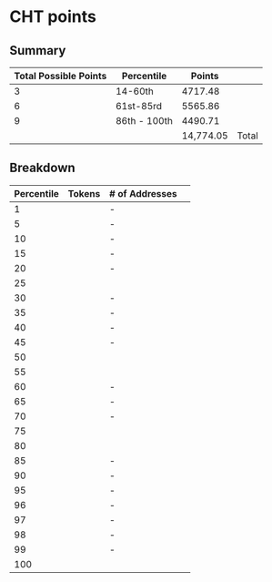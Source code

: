 # CHT points
## Summary 
| Total Possible Points | Percentile   | Points  |       |
|-----------------------|--------------|---------|-------|
| 3                     | 14-60th      | 4717.48 |       |
| 6                     | 61st-85rd    | 5565.86 |       |
| 9                     | 86th - 100th | 4490.71 |       |
|                       |              | 14,774.05   | Total |
## Breakdown 
| Percentile            | Tokens           | # of Addresses |       |
|-----------------------|-------------     |--------|-------|
| 1                     |               | -      |       |
| 5                     |        | -      |       |
| 10                    |        | -      |       |
| 15                    |       | -      |  |
| 20                    |       | -      |       |
| 25                    |        |     |       |
| 30                    |       | -      |       |
| 35                    |      | -      |       |
| 40                    |      | -      |       |
| 45                    |     | -      |       |
| 50                    |      |    |       |
| 55                    |     |        |       |
| 60                    |    | -      |       |
| 65                    |     | -      |       |
| 70                    |     | -      |       |
| 75                    |    |     |       |
| 80                    |     |      |       |
| 85                    |    | -      |       |
| 90                    |    | -      |       |
| 95                    |   | -      |       |
| 96                    |  | -      |       |
| 97                    |   | -      |       |
| 98                    |  | -      |       |
| 99                    |  | -      |       |
| 100                   |     |    |       
